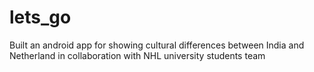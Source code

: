 # lets_go

Built an android app for showing cultural differences between India and Netherland in collaboration with NHL university students team
